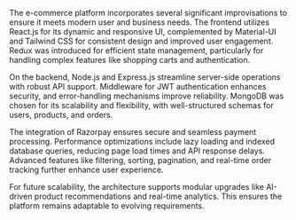 The e-commerce platform incorporates several significant improvisations to ensure it meets modern user and business needs. The frontend utilizes React.js for its dynamic and responsive UI, complemented by Material-UI and Tailwind CSS for consistent design and improved user engagement. Redux was introduced for efficient state management, particularly for handling complex features like shopping carts and authentication.

On the backend, Node.js and Express.js streamline server-side operations with robust API support. Middleware for JWT authentication enhances security, and error-handling mechanisms improve reliability. MongoDB was chosen for its scalability and flexibility, with well-structured schemas for users, products, and orders.

The integration of Razorpay ensures secure and seamless payment processing. Performance optimizations include lazy loading and indexed database queries, reducing page load times and API response delays. Advanced features like filtering, sorting, pagination, and real-time order tracking further enhance user experience.

For future scalability, the architecture supports modular upgrades like AI-driven product recommendations and real-time analytics. This ensures the platform remains adaptable to evolving requirements.
